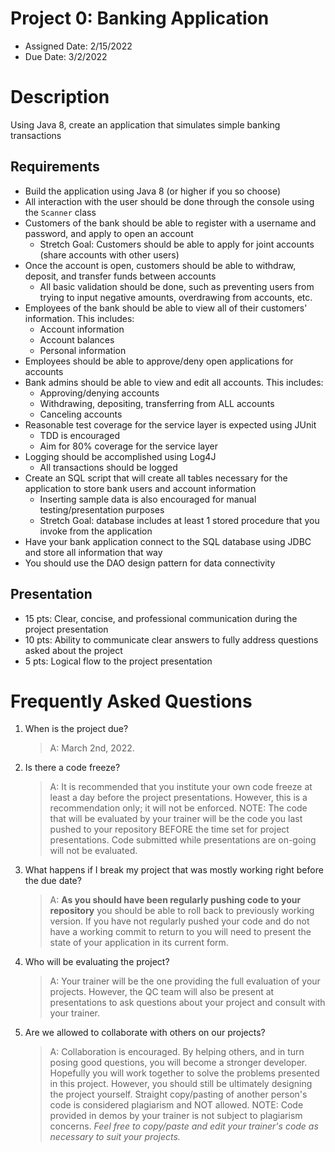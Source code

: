 # Project 0: Banking Application

* Assigned Date: 2/15/2022
* Due Date: 3/2/2022

# Description
Using Java 8, create an application that simulates simple banking transactions

## Requirements
- Build the application using Java 8 (or higher if you so choose)
- All interaction with the user should be done through the console using the `Scanner` class
- Customers of the bank should be able to register with a username and password, and apply to open an account
    - Stretch Goal: Customers should be able to apply for joint accounts (share accounts with other users)
- Once the account is open, customers should be able to withdraw, deposit, and transfer funds between accounts
    - All basic validation should be done, such as preventing users from trying to input negative amounts, overdrawing from accounts, etc.
- Employees of the bank should be able to view all of their customers' information. This includes:
    - Account information
    - Account balances
    - Personal information
- Employees should be able to approve/deny open applications for accounts
- Bank admins should be able to view and edit all accounts. This includes:
    - Approving/denying accounts
    - Withdrawing, depositing, transferring from ALL accounts
    - Canceling accounts
- Reasonable test coverage for the service layer is expected using JUnit
    - TDD is encouraged
    - Aim for 80% coverage for the service layer
- Logging should be accomplished using Log4J
    - All transactions should be logged
- Create an SQL script that will create all tables necessary for the application to store bank users and account information
    - Inserting sample data is also encouraged for manual testing/presentation purposes
    - Stretch Goal: database includes at least 1 stored procedure that you invoke from the application
- Have your bank application connect to the SQL database using JDBC and store all information that way
- You should use the DAO design pattern for data connectivity

## Presentation
- 15 pts: Clear, concise, and professional communication during the project presentation
- 10 pts: Ability to communicate clear answers to fully address questions asked about the project
- 5 pts: Logical flow to the project presentation

# Frequently Asked Questions
1. When is the project due? 

    >A: March 2nd, 2022. 

2. Is there a code freeze? 
    >A: It is recommended that you institute your own code freeze at least a day before the project presentations. However, this is a recommendation only; it will not be enforced. NOTE: The code that will be evaluated by your trainer will be the code you last pushed to your repository BEFORE the time set for project presentations. Code submitted while presentations are on-going will not be evaluated. 

3. What happens if I break my project that was mostly working right before the due date? 
    >A: **As you should have been regularly pushing code to your repository** you should be able to roll back to previously working version. If you have not regularly pushed your code and do not have a working commit to return to you will need to present the state of your application in its current form. 

4. Who will be evaluating the project? 
    >A: Your trainer will be the one providing the full evaluation of your projects. However, the QC team will also be present at presentations to ask questions about your project and consult with your trainer. 

5. Are we allowed to collaborate with others on our projects? 
    >A: Collaboration is encouraged. By helping others, and in turn posing good questions, you will become a stronger developer. Hopefully you will work together to solve the problems presented in this project.  However, you should still be ultimately designing the project yourself. Straight copy/pasting of another person's code is considered plagiarism and NOT allowed. NOTE: Code provided in demos by your trainer is not subject to plagiarism concerns. *Feel free to copy/paste and edit your trainer's code as necessary to suit your projects.*
